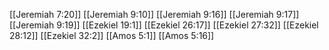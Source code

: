 [[Jeremiah 7:20]]
[[Jeremiah 9:10]]
[[Jeremiah 9:16]]
[[Jeremiah 9:17]]
[[Jeremiah 9:19]]
[[Ezekiel 19:1]]
[[Ezekiel 26:17]]
[[Ezekiel 27:32]]
[[Ezekiel 28:12]]
[[Ezekiel 32:2]]
[[Amos 5:1]]
[[Amos 5:16]]
